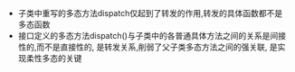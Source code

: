 - 子类中重写的多态方法dispatch仅起到了转发的作用,转发的具体函数都不是多态函数
- 接口定义的多态方法dispatch()与子类中的各普通具体方法之间的关系是间接性的,而不是直接性的, 是转发关系,削弱了父子类多态方法之间的强关联, 是实现柔性多态的关键